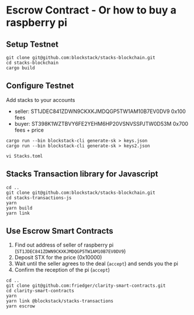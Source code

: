# Escrow Contract - Or how to buy a raspberry pi

## Setup Testnet

```
git clone git@github.com:blockstack/stacks-blockchain.git
cd stacks-blockchain
cargo build
```

## Configure Testnet

Add stacks to your accounts

- seller: ST1JDEC841ZDWN9CKXKJMDQGP5TW1AM10B7EV0DV9 0x100 fees
- buyer: ST398K1WZTBVY6FE2YEHM6HP20VSNVSSPJTW0D53M 0x700 fees + price

```
cargo run --bin blockstack-cli generate-sk > keys.json
cargo run --bin blockstack-cli generate-sk > keys2.json

vi Stacks.toml
```

## Stacks Transaction library for Javascript

```
cd ..
git clone git@github.com:blockstack/stacks-blockchain.git
cd stacks-transactions-js
yarn
yarn build
yarn link
```

## Use Escrow Smart Contracts

1. Find out address of seller of raspberry pi (`ST1JDEC841ZDWN9CKXKJMDQGP5TW1AM10B7EV0DV9`)
1. Deposit STX for the price (0x10000)
1. Wait until the seller agrees to the deal (`accept`) and sends you the pi
1. Confirm the reception of the pi (`accept`)

```
cd ..
git clone git@github.com:friedger/clarity-smart-contracts.git
cd clarity-smart-contracts
yarn
yarn link @blockstack/stacks-transactions
yarn escrow
```
